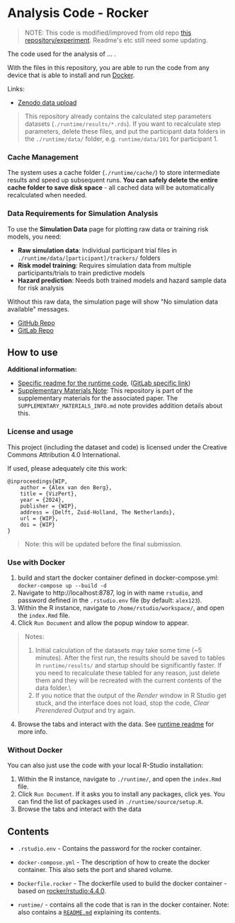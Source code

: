 # Analysis Code - Rocker

> NOTE: This code is modified/improved from old repo [this repository/experiment](https://gitlab.tudelft.nl/mln-lab-public/r-analysis-alex-van-den-berg-2024-vfd-experiment). Readme's etc still need some updating.

The code used for the analysis of ... .

With the files in this repository, you are able to run the code from any device that is able to install and run [Docker](https://docs.docker.com/desktop/install/windows-install/#install-interactively).

Links:
- [Zenodo data upload](https://zenodo.org/uploads/17414638)
> This repository already contains the calculated step parameters datasets (`./runtime/results/*.rds`). If you want to recalculate step parameters, delete these files, and put the participant data folders in the `./runtime/data/` folder, e.g. `runtime/data/101` for participant 1.

### **Cache Management**
The system uses a cache folder (`./runtime/cache/`) to store intermediate results and speed up subsequent runs. **You can safely delete the entire cache folder to save disk space** - all cached data will be automatically recalculated when needed.

### **Data Requirements for Simulation Analysis**
To use the **Simulation Data** page for plotting raw data or training risk models, you need:
- **Raw simulation data**: Individual participant trial files in `./runtime/data/[participant]/trackers/` folders
- **Risk model training**: Requires simulation data from multiple participants/trials to train predictive models
- **Hazard prediction**: Needs both trained models and hazard sample data for risk analysis

Without this raw data, the simulation page will show "No simulation data available" messages.
- [GitHub Repo](https://github.com/Avdbergnmf/R-Analysis-BallOnPlate-Experiment.git)
- [GitLab Repo](https://gitlab.tudelft.nl/mln-lab-public/r-analysis-alex-van-den-berg-2025-ball-on-plate-experiment)

## How to use

**Additional information:**
- [Specific readme for the runtime code](./runtime), ([GitLab specific link](https://gitlab.tudelft.nl/mln-lab-public/r-analysis-alex-van-den-berg-2025-ball-on-plate-experiment/-/tree/main/runtime?ref_type=heads))
- [Supplementary Materials Note](./SUPPLEMENTARY_MATERIALS_INFO.md): This repository is part of the supplementary materials for the associated paper. The `SUPPLEMENTARY_MATERIALS_INFO.md` note provides addition details about this.

### License and usage
This project (including the dataset and code) is licensed under the Creative Commons Attribution 4.0 International.

If used, please adequately cite this work:
```
@inproceedings{WIP,
    author = {Alex van den Berg},
    title = {VizPert},
    year = {2024},
    publisher = {WIP},
    address = {Delft, Zuid-Holland, The Netherlands},
    url = {WIP},
    doi = {WIP}
}
```
> Note: this will be updated before the final submission.

### Use with Docker
1. build and start the docker container defined in docker-compose.yml: `docker-compose up --build -d`
2. Navigate to http://localhost:8787, log in with name `rstudio`, and password defined in the `.rstudio.env` file (by default: `alex123`).
3. Within the R instance, navigate to `/home/rstudio/workspace/`, and open the `index.Rmd` file.
3. Click `Run Document` and allow the popup window to appear.
> Notes:
> 1. Initial calculation of the datasets may take some time (~5 minutes). After the first run, the results should be saved to tables in `runtime/results/` and startup should be significantly faster. If you need to recalculate these tabled for any reason, just delete them and they will be recreated with the current contents of the data folder.\
> 2. If you notice that the output of the *Render* window in R Studio get stuck, and the interface does not load, stop the code, *Clear Prerendered Output* and try again.
4. Browse the tabs and interact with the data. See [runtime readme](./runtime) for more info.

### Without Docker
You can also just use the code with your local R-Studio installation:
1. Within the R instance, navigate to `./runtime/`, and open the `index.Rmd` file.
2. Click `Run Document`. If it asks you to install any packages, click yes. You can find the list of packages used in `./runtime/source/setup.R`.
3. Browse the tabs and interact with the data

## Contents
- `.rstudio.env` - Contains the password for the rocker container.
- `docker-compose.yml` - The description of how to create the docker container. This also sets the port and shared volume.
- `Dockerfile.rocker` - The dockerfile used to build the docker container - based on [rocker/rstudio:4.4.0](https://rocker-project.org).

- `runtime/` - contains all the code that is ran in the docker container. Note: also contains a [`README.md`](./runtime) explaining its contents.